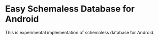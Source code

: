 # Easy Schemaless Database for Android

This is experimental implementation of schemaless database for Android.
